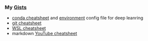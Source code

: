 ### My [Gists](https://gist.github.com/bitsurgeon)

- [conda cheatsheet](https://gist.github.com/bitsurgeon/7a2487a0ba03e37f2cc4fe1f2f2b38fb) and [environment](https://gist.github.com/bitsurgeon/7a0ef420c79ad882b628746174c9e8b7) config file for deep leanring
- [git cheatsheet](https://gist.github.com/bitsurgeon/fafeba1ffaad7a2ad3210e6c76e7d003)
- [WSL cheatsheet](https://gist.github.com/bitsurgeon/cc8d0bede2018e63419cc1d64cb00721)
- markdown [YouTube cheatsheet](https://gist.github.com/bitsurgeon/acd769ae3236c48a433e0acb11784c2e)
